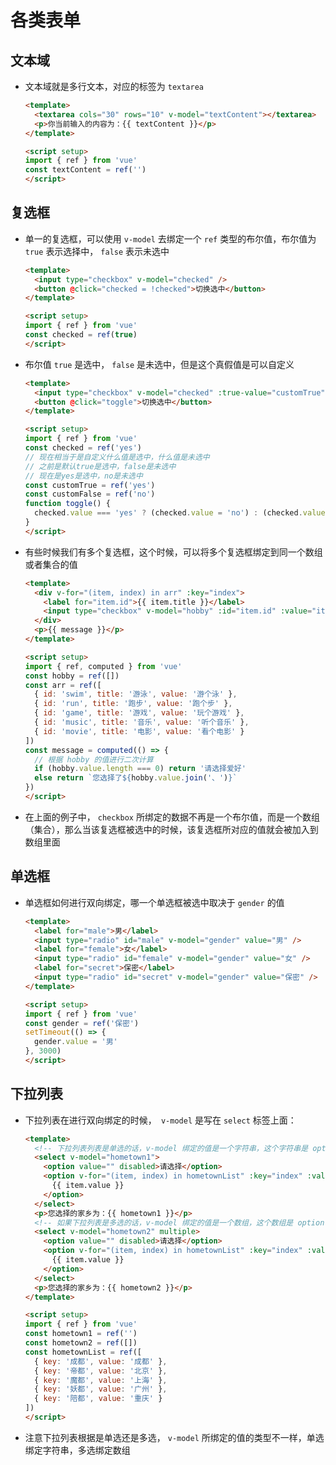 # 各类表单

## 文本域

+ 文本域就是多行文本，对应的标签为 `textarea`

  ```html
  <template>
    <textarea cols="30" rows="10" v-model="textContent"></textarea>
    <p>你当前输入的内容为：{{ textContent }}</p>
  </template>

  <script setup>
  import { ref } from 'vue'
  const textContent = ref('')
  </script>
  ```

## 复选框

+ 单一的复选框，可以使用 `v-model` 去绑定一个 `ref` 类型的布尔值，布尔值为 `true` 表示选择中， `false` 表示未选中

  ```html
  <template>
    <input type="checkbox" v-model="checked" />
    <button @click="checked = !checked">切换选中</button>
  </template>

  <script setup>
  import { ref } from 'vue'
  const checked = ref(true)
  </script>
  ```

+ 布尔值 `true` 是选中， `false` 是未选中，但是这个真假值是可以自定义

  ```html
  <template>
    <input type="checkbox" v-model="checked" :true-value="customTrue" :false-value="customFalse" />
    <button @click="toggle">切换选中</button>
  </template>

  <script setup>
  import { ref } from 'vue'
  const checked = ref('yes')
  // 现在相当于是自定义什么值是选中，什么值是未选中
  // 之前是默认true是选中，false是未选中
  // 现在是yes是选中，no是未选中
  const customTrue = ref('yes')
  const customFalse = ref('no')
  function toggle() {
    checked.value === 'yes' ? (checked.value = 'no') : (checked.value = 'yes')
  }
  </script>
  ```

+ 有些时候我们有多个复选框，这个时候，可以将多个复选框绑定到同一个数组或者集合的值

  ```html
  <template>
    <div v-for="(item, index) in arr" :key="index">
      <label for="item.id">{{ item.title }}</label>
      <input type="checkbox" v-model="hobby" :id="item.id" :value="item.value" />
    </div>
    <p>{{ message }}</p>
  </template>

  <script setup>
  import { ref, computed } from 'vue'
  const hobby = ref([])
  const arr = ref([
    { id: 'swim', title: '游泳', value: '游个泳' },
    { id: 'run', title: '跑步', value: '跑个步' },
    { id: 'game', title: '游戏', value: '玩个游戏' },
    { id: 'music', title: '音乐', value: '听个音乐' },
    { id: 'movie', title: '电影', value: '看个电影' }
  ])
  const message = computed(() => {
    // 根据 hobby 的值进行二次计算
    if (hobby.value.length === 0) return '请选择爱好'
    else return `您选择了${hobby.value.join('、')}`
  })
  </script>
  ```

+ 在上面的例子中， `checkbox` 所绑定的数据不再是一个布尔值，而是一个数组（集合），那么当该复选框被选中的时候，该复选框所对应的值就会被加入到数组里面

## 单选框

+ 单选框如何进行双向绑定，哪一个单选框被选中取决于 `gender` 的值

  ```html
  <template>
    <label for="male">男</label>
    <input type="radio" id="male" v-model="gender" value="男" />
    <label for="female">女</label>
    <input type="radio" id="female" v-model="gender" value="女" />
    <label for="secret">保密</label>
    <input type="radio" id="secret" v-model="gender" value="保密" />
  </template>

  <script setup>
  import { ref } from 'vue'
  const gender = ref('保密')
  setTimeout(() => {
    gender.value = '男'
  }, 3000)
  </script>
  ```

## 下拉列表

+ 下拉列表在进行双向绑定的时候，` v-model` 是写在 `select` 标签上面：

  ```html
  <template>
    <!-- 下拉列表列表是单选的话，v-model 绑定的值是一个字符串，这个字符串是 option 的 value 值 -->
    <select v-model="hometown1">
      <option value="" disabled>请选择</option>
      <option v-for="(item, index) in hometownList" :key="index" :value="item.key">
        {{ item.value }}
      </option>
    </select>
    <p>您选择的家乡为：{{ hometown1 }}</p>
    <!-- 如果下拉列表是多选的话，v-model 绑定的值是一个数组，这个数组是 option 的 value 值组成的数组 -->
    <select v-model="hometown2" multiple>
      <option value="" disabled>请选择</option>
      <option v-for="(item, index) in hometownList" :key="index" :value="item.key">
        {{ item.value }}
      </option>
    </select>
    <p>您选择的家乡为：{{ hometown2 }}</p>
  </template>

  <script setup>
  import { ref } from 'vue'
  const hometown1 = ref('')
  const hometown2 = ref([])
  const hometownList = ref([
    { key: '成都', value: '成都' },
    { key: '帝都', value: '北京' },
    { key: '魔都', value: '上海' },
    { key: '妖都', value: '广州' },
    { key: '陪都', value: '重庆' }
  ])
  </script>
  ```

+ 注意下拉列表根据是单选还是多选， `v-model` 所绑定的值的类型不一样，单选绑定字符串，多选绑定数组
